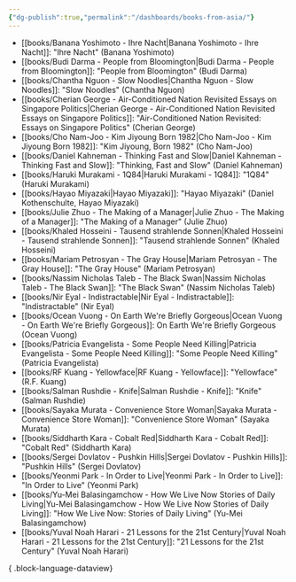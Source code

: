 ```yaml
---
{"dg-publish":true,"permalink":"/dashboards/books-from-asia/"}
---
```



- [[books/Banana Yoshimoto - Ihre Nacht\|Banana Yoshimoto - Ihre Nacht]]: "Ihre Nacht" (Banana Yoshimoto)
- [[books/Budi Darma - People from Bloomington\|Budi Darma - People from Bloomington]]: "People from Bloomington" (Budi Darma)
- [[books/Chantha Nguon - Slow Noodles\|Chantha Nguon - Slow Noodles]]: "Slow Noodles" (Chantha Nguon)
- [[books/Cherian George - Air-Conditioned Nation Revisited Essays on Singapore Politics\|Cherian George - Air-Conditioned Nation Revisited Essays on Singapore Politics]]: "Air-Conditioned Nation Revisited: Essays on Singapore Politics" (Cherian George)
- [[books/Cho Nam-Joo - Kim Jiyoung Born 1982\|Cho Nam-Joo - Kim Jiyoung Born 1982]]: "Kim Jiyoung, Born 1982" (Cho Nam-Joo)
- [[books/Daniel Kahneman - Thinking Fast and Slow\|Daniel Kahneman - Thinking Fast and Slow]]: "Thinking, Fast and Slow" (Daniel Kahneman)
- [[books/Haruki Murakami - 1Q84\|Haruki Murakami - 1Q84]]: "1Q84" (Haruki Murakami)
- [[books/Hayao Miyazaki\|Hayao Miyazaki]]: "Hayao Miyazaki" (Daniel Kothenschulte, Hayao Miyazaki)
- [[books/Julie Zhuo - The Making of a Manager\|Julie Zhuo - The Making of a Manager]]: "The Making of a Manager" (Julie Zhuo)
- [[books/Khaled Hosseini - Tausend strahlende Sonnen\|Khaled Hosseini - Tausend strahlende Sonnen]]: "Tausend strahlende Sonnen" (Khaled Hosseini)
- [[books/Mariam Petrosyan - The Gray House\|Mariam Petrosyan - The Gray House]]: "The Gray House" (Mariam Petrosyan)
- [[books/Nassim Nicholas Taleb - The Black Swan\|Nassim Nicholas Taleb - The Black Swan]]: "The Black Swan" (Nassim Nicholas Taleb)
- [[books/Nir Eyal - Indistractable\|Nir Eyal - Indistractable]]: "Indistractable" (Nir Eyal)
- [[books/Ocean Vuong - On Earth We're Briefly Gorgeous\|Ocean Vuong - On Earth We're Briefly Gorgeous]]: On Earth We're Briefly Gorgeous (Ocean Vuong)
- [[books/Patricia Evangelista - Some People Need Killing\|Patricia Evangelista - Some People Need Killing]]: "Some People Need Killing" (Patricia Evangelista)
- [[books/RF Kuang - Yellowface\|RF Kuang - Yellowface]]: "Yellowface" (R.F. Kuang)
- [[books/Salman Rushdie - Knife\|Salman Rushdie - Knife]]: "Knife" (Salman Rushdie)
- [[books/Sayaka Murata - Convenience Store Woman\|Sayaka Murata - Convenience Store Woman]]: "Convenience Store Woman" (Sayaka Murata)
- [[books/Siddharth Kara - Cobalt Red\|Siddharth Kara - Cobalt Red]]: "Cobalt Red" (Siddharth Kara)
- [[books/Sergei Dovlatov - Pushkin Hills\|Sergei Dovlatov - Pushkin Hills]]: "Pushkin Hills" (Sergei Dovlatov)
- [[books/Yeonmi Park - In Order to Live\|Yeonmi Park - In Order to Live]]: "In Order to Live" (Yeonmi Park)
- [[books/Yu-Mei Balasingamchow - How We Live Now Stories of Daily Living\|Yu-Mei Balasingamchow - How We Live Now Stories of Daily Living]]: "How We Live Now: Stories of Daily Living" (Yu-Mei Balasingamchow)
- [[books/Yuval Noah Harari - 21 Lessons for the 21st Century\|Yuval Noah Harari - 21 Lessons for the 21st Century]]: "21 Lessons for the 21st Century" (Yuval Noah Harari)

{ .block-language-dataview}
